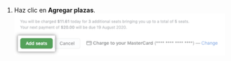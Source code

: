 1. Haz clic en **Agregar plazas**. ![Botón de agregar plazas](/assets/images/help/billing/add-seats-button.png)
